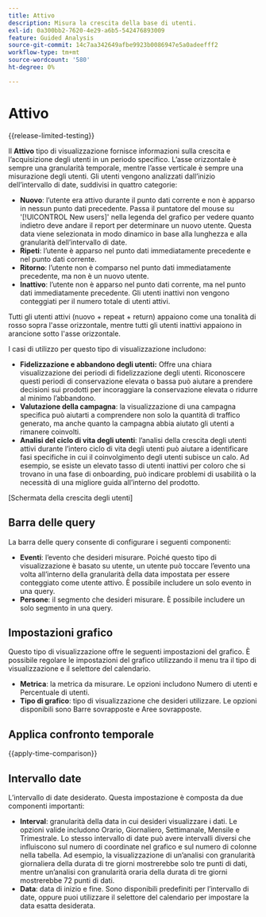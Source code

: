 ```yaml
---
title: Attivo
description: Misura la crescita della base di utenti.
exl-id: 0a300bb2-7620-4e29-a6b5-542476893009
feature: Guided Analysis
source-git-commit: 14c7aa342649afbe9923b0086947e5a0adeefff2
workflow-type: tm+mt
source-wordcount: '580'
ht-degree: 0%

---
```


# Attivo

{{release-limited-testing}}

Il **Attivo** tipo di visualizzazione fornisce informazioni sulla crescita e l’acquisizione degli utenti in un periodo specifico. L’asse orizzontale è sempre una granularità temporale, mentre l’asse verticale è sempre una misurazione degli utenti. Gli utenti vengono analizzati dall’inizio dell’intervallo di date, suddivisi in quattro categorie:

* **Nuovo**: l’utente era attivo durante il punto dati corrente e non è apparso in nessun punto dati precedente. Passa il puntatore del mouse su &#39;[!UICONTROL New users]&#39; nella legenda del grafico per vedere quanto indietro deve andare il report per determinare un nuovo utente. Questa data viene selezionata in modo dinamico in base alla lunghezza e alla granularità dell’intervallo di date.
* **Ripeti**: l’utente è apparso nel punto dati immediatamente precedente e nel punto dati corrente.
* **Ritorno**: l’utente non è comparso nel punto dati immediatamente precedente, ma non è un nuovo utente.
* **Inattivo**: l’utente non è apparso nel punto dati corrente, ma nel punto dati immediatamente precedente. Gli utenti inattivi non vengono conteggiati per il numero totale di utenti attivi.

Tutti gli utenti attivi (nuovo + repeat + return) appaiono come una tonalità di rosso sopra l&#39;asse orizzontale, mentre tutti gli utenti inattivi appaiono in arancione sotto l&#39;asse orizzontale.

I casi di utilizzo per questo tipo di visualizzazione includono:

* **Fidelizzazione e abbandono degli utenti:** Offre una chiara visualizzazione dei periodi di fidelizzazione degli utenti. Riconoscere questi periodi di conservazione elevata o bassa può aiutare a prendere decisioni sui prodotti per incoraggiare la conservazione elevata o ridurre al minimo l’abbandono.
* **Valutazione della campagna**: la visualizzazione di una campagna specifica può aiutarti a comprendere non solo la quantità di traffico generato, ma anche quanto la campagna abbia aiutato gli utenti a rimanere coinvolti.
* **Analisi del ciclo di vita degli utenti**: l’analisi della crescita degli utenti attivi durante l’intero ciclo di vita degli utenti può aiutare a identificare fasi specifiche in cui il coinvolgimento degli utenti subisce un calo. Ad esempio, se esiste un elevato tasso di utenti inattivi per coloro che si trovano in una fase di onboarding, può indicare problemi di usabilità o la necessità di una migliore guida all’interno del prodotto.

[Schermata della crescita degli utenti]

## Barra delle query

La barra delle query consente di configurare i seguenti componenti:

* **Eventi**: l’evento che desideri misurare. Poiché questo tipo di visualizzazione è basato su utente, un utente può toccare l’evento una volta all’interno della granularità della data impostata per essere conteggiato come utente attivo. È possibile includere un solo evento in una query.
* **Persone**: il segmento che desideri misurare. È possibile includere un solo segmento in una query.

## Impostazioni grafico

Questo tipo di visualizzazione offre le seguenti impostazioni del grafico. È possibile regolare le impostazioni del grafico utilizzando il menu tra il tipo di visualizzazione e il selettore del calendario.

* **Metrica**: la metrica da misurare. Le opzioni includono Numero di utenti e Percentuale di utenti.
* **Tipo di grafico**: tipo di visualizzazione che desideri utilizzare. Le opzioni disponibili sono Barre sovrapposte e Aree sovrapposte.

## Applica confronto temporale

{{apply-time-comparison}}

## Intervallo date

L’intervallo di date desiderato. Questa impostazione è composta da due componenti importanti:

* **Interval**: granularità della data in cui desideri visualizzare i dati. Le opzioni valide includono Orario, Giornaliero, Settimanale, Mensile e Trimestrale. Lo stesso intervallo di date può avere intervalli diversi che influiscono sul numero di coordinate nel grafico e sul numero di colonne nella tabella. Ad esempio, la visualizzazione di un’analisi con granularità giornaliera della durata di tre giorni mostrerebbe solo tre punti di dati, mentre un’analisi con granularità oraria della durata di tre giorni mostrerebbe 72 punti di dati.
* **Data**: data di inizio e fine. Sono disponibili predefiniti per l’intervallo di date, oppure puoi utilizzare il selettore del calendario per impostare la data esatta desiderata.
